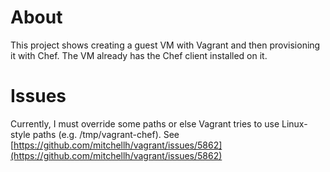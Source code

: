 About
=====
This project shows creating a guest VM with Vagrant and then provisioning it with Chef. 
The VM already has the Chef client installed on it.

Issues
=====
Currently, I must override some paths or else Vagrant tries to use Linux-style paths (e.g. /tmp/vagrant-chef).
See [https://github.com/mitchellh/vagrant/issues/5862](https://github.com/mitchellh/vagrant/issues/5862)